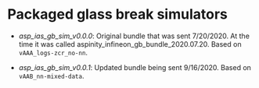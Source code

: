# Packaged glass break simulators

* _asp\_ias\_gb\_sim\_v0.0.0_: Original bundle that was sent 7/20/2020. At the time
  it was called aspinity\_infineon\_gb\_bundle\_2020.07.20. Based on `vAAA_logs-zcr_no-nn`.

* _asp\_ias\_gb\_sim\_v0.0.1_: Updated bundle being sent 9/16/2020. Based on `vAAB_nn-mixed-data`.
